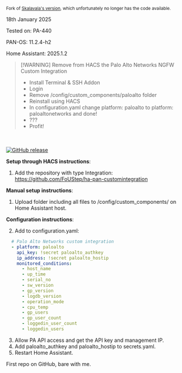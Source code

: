<sub>Fork of [Skalavala's version](https://github.com/skalavala/mysmarthome), which unfortunately no longer has the code available.</sub>

18th January 2025

Tested on: PA-440

PAN-OS: 11.2.4-h2

Home Assistant: 2025.1.2

> [!WARNING] Remove from HACS the Palo Alto Networks NGFW Custom Integration
> - Install Terminal & SSH Addon
> - Login
> - Remove /config/custom_components/paloalto folder
> - Reinstall using HACS
> - In configuration.yaml change platform: paloalto to platform: paloaltonetworks and done!
> - ???
> - Profit!

<br><br>
[![GitHub release](https://img.shields.io/github/release/FoUStep/ha-pan-customintegration.svg)](https://GitHub.com/FoUStep/a-pan-customintegration/releases/)

**Setup through HACS instructions**:
1. Add the repository with type Integration:
   https://github.com/FoUStep/ha-pan-customintegration

**Manual setup instructions**:
1. Upload folder including all files to /config/custom_components/ on Home Assistant host.

**Configuration instructions**:

2. Add to configuration.yaml:
```yaml
  # Palo Alto Networks custom integration
  - platform: paloalto
    api_key: !secret paloalto_authkey
    ip_address: !secret paloalto_hostip
    monitored_conditions:
      - host_name
      - up_time
      - serial_no
      - sw_version
      - gp_version
      - logdb_version
      - operation_mode
      - cpu_temp
      - gp_users
      - gp_user_count
      - loggedin_user_count
      - loggedin_users
```
3. Allow PA API access and get the API key and management IP.
4. Add paloalto_authkey and paloalto_hostip to secrets.yaml.
5. Restart Home Assistant.


First repo on GitHub, bare with me.
